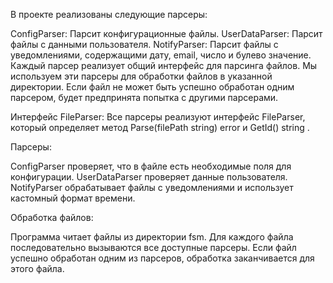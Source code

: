 В проекте реализованы следующие парсеры:

ConfigParser: Парсит конфигурационные файлы.
UserDataParser: Парсит файлы с данными пользователя.
NotifyParser: Парсит файлы с уведомлениями, содержащими дату, email, число и булево значение.
Каждый парсер реализует общий интерфейс для парсинга файлов. Мы используем эти парсеры для обработки файлов в указанной директории. Если файл не может быть успешно обработан одним парсером, будет предпринята попытка с другими парсерами.



Интерфейс FileParser:
Все парсеры реализуют интерфейс FileParser, который определяет метод Parse(filePath string) error и GetId() string
.

Парсеры:

ConfigParser проверяет, что в файле есть необходимые поля для конфигурации.
UserDataParser проверяет данные пользователя.
NotifyParser обрабатывает файлы с уведомлениями и использует кастомный формат времени.


Обработка файлов:

Программа читает файлы из директории fsm.
Для каждого файла последовательно вызываются все доступные парсеры.
Если файл успешно обработан одним из парсеров, обработка заканчивается для этого файла.